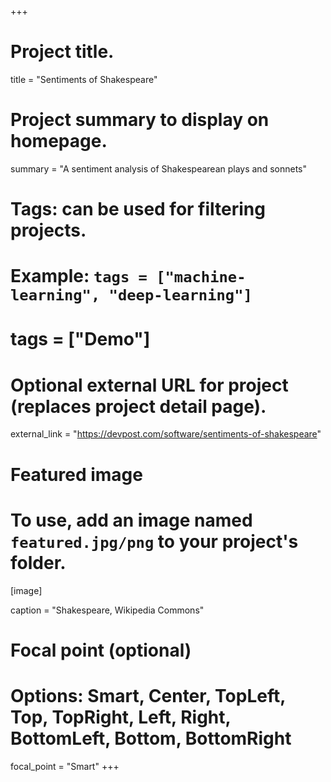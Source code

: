 +++
# Project title.
title = "Sentiments of Shakespeare"

# Project summary to display on homepage.
summary = "A sentiment analysis of Shakespearean plays and sonnets"

# Tags: can be used for filtering projects.
# Example: `tags = ["machine-learning", "deep-learning"]`
# tags = ["Demo"]

# Optional external URL for project (replaces project detail page).
external_link = "https://devpost.com/software/sentiments-of-shakespeare"

# Featured image
# To use, add an image named `featured.jpg/png` to your project's folder. 
[image]

  caption = "Shakespeare, Wikipedia Commons"
  # Focal point (optional)
  # Options: Smart, Center, TopLeft, Top, TopRight, Left, Right, BottomLeft, Bottom, BottomRight
  focal_point = "Smart"
+++

